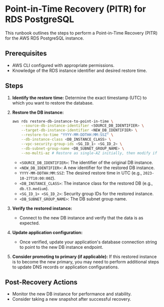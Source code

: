 # Point-in-Time Recovery (PITR) for RDS PostgreSQL

This runbook outlines the steps to perform a Point-in-Time Recovery (PITR) for the AWS RDS PostgreSQL instance.

## Prerequisites

- AWS CLI configured with appropriate permissions.
- Knowledge of the RDS instance identifier and desired restore time.

## Steps

1.  **Identify the restore time:** Determine the exact timestamp (UTC) to which you want to restore the database.

2.  **Restore the DB instance:**

    ```bash
    aws rds restore-db-instance-to-point-in-time \
        --source-db-instance-identifier <SOURCE_DB_IDENTIFIER> \
        --target-db-instance-identifier <NEW_DB_IDENTIFIER> \
        --restore-to-time "YYYY-MM-DDTHH:MM:SSZ" \
        --db-instance-class <DB_INSTANCE_CLASS> \
        --vpc-security-group-ids <SG_ID_1> <SG_ID_2> \
        --db-subnet-group-name <DB_SUBNET_GROUP_NAME> \
        --no-multi-az # Restore as single-AZ initially, then modify if needed
    ```

    - `<SOURCE_DB_IDENTIFIER>`: The identifier of the original DB instance.
    - `<NEW_DB_IDENTIFIER>`: A new identifier for the restored DB instance.
    - `YYYY-MM-DDTHH:MM:SSZ`: The desired restore time in UTC (e.g., `2023-10-27T10:00:00Z`).
    - `<DB_INSTANCE_CLASS>`: The instance class for the restored DB (e.g., `db.t3.medium`).
    - `<SG_ID_1> <SG_ID_2>`: Security group IDs for the restored instance.
    - `<DB_SUBNET_GROUP_NAME>`: The DB subnet group name.

3.  **Verify the restored instance:**
    - Connect to the new DB instance and verify that the data is as expected.

4.  **Update application configuration:**
    - Once verified, update your application's database connection string to point to the new DB instance endpoint.

5.  **Consider promoting to primary (if applicable):** If this restored instance is to become the new primary, you may need to perform additional steps to update DNS records or application configurations.

## Post-Recovery Actions

- Monitor the new DB instance for performance and stability.
- Consider taking a new snapshot after successful recovery.
